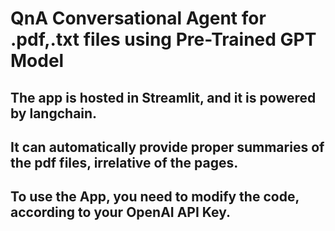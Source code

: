 # QnA Conversational Agent for .pdf,.txt files using Pre-Trained GPT Model

## The app is hosted in Streamlit, and it is powered by langchain.
## It can automatically provide proper summaries of the pdf files, irrelative of the pages.
## To use the App, you need to modify the code, according to your OpenAI API Key.
